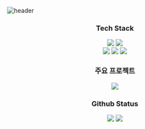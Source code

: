 

<!--
**gaeull/gaeull** is a ✨ _special_ ✨ repository because its `README.md` (this file) appears on your GitHub profile.

Here are some ideas to get you started:

- 🔭 I’m currently working on ...
- 🌱 I’m currently learning ...
- 👯 I’m looking to collaborate on ...
- 🤔 I’m looking for help with ...
- 💬 Ask me about ...
- 📫 How to reach me: ...
- 😄 Pronouns: ...
- ⚡ Fun fact: ...
-->

<!-- header -->
![header](https://capsule-render.vercel.app/api?type=waving&color=gradient&height=250&section=header&text=Gaeul%20Moon&fontSize=90)

<!-- Language logo -->
<div align="center">
    
<h3>Tech Stack</h3>
<img src="https://img.shields.io/badge/python-%233776AB.svg?&style=for-the-badge&logo=python&logoColor=white" />
<img src="https://img.shields.io/badge/java-%23007396.svg?&style=for-the-badge&logo=java&logoColor=white" />
<br />
<img src="https://img.shields.io/badge/django-%23092E20.svg?&style=for-the-badge&logo=django&logoColor=white" />
<img src="https://img.shields.io/badge/Spring Boot-6DB33F?style=for-the-badge&logo=Spring Boot&logoColor=white">
<img src="https://img.shields.io/badge/mysql-%234479A1.svg?&style=for-the-badge&logo=mysql&logoColor=white" /> 

<h3>주요 프로젝트</h3>

[![](https://github-readme-stats.vercel.app/api/pin/?theme=dark&username=factoryvision&repo=backend)](https://github.com/factoryvision/backend)




<!-- Github Status -->
<h3>Github Status</h3>
<img src="https://github-readme-stats.vercel.app/api?username=gaeull&show_icons=true&theme=radical" />
<img src="https://github-readme-stats.vercel.app/api/top-langs/?username=gaeull&layout=compact&theme=dark" />
    
</div>


 
